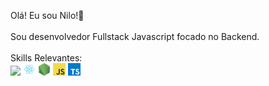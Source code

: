 Olá! Eu sou Nilo!👋<br><br>
Sou desenvolvedor Fullstack Javascript focado no Backend.<br><br>
Skills Relevantes:<br>
<img src="https://symbols-electrical.getvecta.com/stencil_73/35_adonisjs-icon.f7379b6649.svg" width="20"/>
<img src="https://raw.githubusercontent.com/github/explore/80688e429a7d4ef2fca1e82350fe8e3517d3494d/topics/react/react.png" width="20"/>
<img src="https://raw.githubusercontent.com/github/explore/80688e429a7d4ef2fca1e82350fe8e3517d3494d/topics/nodejs/nodejs.png" width="20"/>
<img src="https://raw.githubusercontent.com/github/explore/80688e429a7d4ef2fca1e82350fe8e3517d3494d/topics/javascript/javascript.png" width="20"/>
<img src="https://raw.githubusercontent.com/github/explore/80688e429a7d4ef2fca1e82350fe8e3517d3494d/topics/typescript/typescript.png" width="20"/>
<br>
